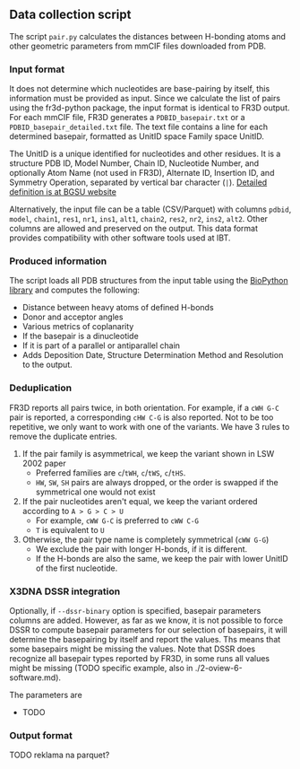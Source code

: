 ## Data collection script

The script `pair.py` calculates the distances between H-bonding atoms and other geometric parameters from mmCIF files downloaded from PDB.

### Input format

It does not determine which nucleotides are base-pairing by itself, this information must be provided as input.
Since we calculate the list of pairs using the fr3d-python package, the input format is identical to FR3D output.
For each mmCIF file, FR3D generates a `PDBID_basepair.txt` or a `PDBID_basepair_detailed.txt` file.
The text file contains a line for each determined basepair, formatted as UnitID space Family space UnitID.

The UnitID is a unique identified for nucleotides and other residues.
It is a structure PDB ID, Model Number, Chain ID, Nucleotide Number, and optionally Atom Name (not used in FR3D), Alternate ID, Insertion ID, and Symmetry Operation, separated by vertical bar character (`|`). [Detailed definition is at BGSU website](https://www.bgsu.edu/research/rna/help/rna-3d-hub-help/unit-ids.html)

Alternatively, the input file can be a table (CSV/Parquet) with columns `pdbid`, `model`, `chain1`, `res1`, `nr1`, `ins1`, `alt1`, `chain2`, `res2`, `nr2`, `ins2`, `alt2`.
Other columns are allowed and preserved on the output.
This data format provides compatibility with other software tools used at IBT.
<!-- TODO `--pair-type` option, rename to family? -->

### Produced information

The script loads all PDB structures from the input table using the [BioPython library](https://doi.org/10.1093/bioinformatics/btp163) and computes the following:

* Distance between heavy atoms of defined H-bonds
* Donor and acceptor angles
* Various metrics of coplanarity
* If the basepair is a dinucleotide
* If it is part of a parallel or antiparallel chain
* Adds Deposition Date, Structure Determination Method and Resolution to the output.

### Deduplication

FR3D reports all pairs twice, in both orientation.
For example, if a `cWH G-C` pair is reported, a corresponding `cHW C-G` is also reported.
Not to be too repetitive, we only want to work with one of the variants.
We have 3 rules to remove the duplicate entries.

1. If the pair family is asymmetrical, we keep the variant shown in LSW 2002 paper
    * Preferred families are `c`/`tWH`, `c`/`tWS`, `c`/`tHS`.
    * `HW`, `SW`, `SH` pairs are always dropped, or the order is swapped if the symmetrical one would not exist
2. If the pair nucleotides aren't equal, we keep the variant ordered according to `A > G > C > U`
    * For example, `cWW G-C` is preferred to `cWW C-G`
    <!-- * This means **A**denine is always the first
    * If **A**denine isn't present, **G**uanine must be first
    * Otherwise `C-U` is preferred to `U-C` -->
    * `T` is equivalent to `U`
3. Otherwise, the pair type name is completely symmetrical (`cWW G-G`)
    * We exclude the pair with longer H-bonds, if it is different.
    * If the H-bonds are also the same, we keep the pair with lower UnitID of the first nucleotide.

### X3DNA DSSR integration

Optionally, if `--dssr-binary` option is specified, basepair parameters columns are added.
However, as far as we know, it is not possible to force DSSR to compute basepair parameters for our selection of basepairs, it will determine the basepairing by itself and report the values.
Ths means that some basepairs might be missing the values.
Note that DSSR does recognize all basepair types reported by FR3D, in some runs all values might be missing (TODO specific example, also in ./2-oview-6-software.md).

The parameters are

* TODO

### Output format



TODO reklama na parquet?
